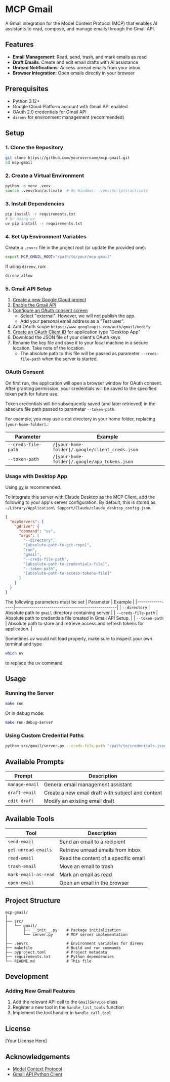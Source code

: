 # MCP Gmail

A Gmail integration for the Model Context Protocol (MCP) that enables AI assistants to read, compose, and manage emails through the Gmail API.

## Features

- **Email Management**: Read, send, trash, and mark emails as read
- **Draft Emails**: Create and edit email drafts with AI assistance
- **Unread Notifications**: Access unread emails from your inbox
- **Browser Integration**: Open emails directly in your browser

## Prerequisites

- Python 3.12+
- Google Cloud Platform account with Gmail API enabled
- OAuth 2.0 credentials for Gmail API
- `direnv` for environment management (recommended)

## Setup

### 1. Clone the Repository

```bash
git clone https://github.com/yourusername/mcp-gmail.git
cd mcp-gmail
```

### 2. Create a Virtual Environment

```bash
python -m venv .venv
source .venv/bin/activate  # On Windows: .venv\Scripts\activate
```

### 3. Install Dependencies

```bash
pip install -r requirements.txt
# Or using uv
uv pip install -r requirements.txt
```

### 4. Set Up Environment Variables

Create a `.envrc` file in the project root (or update the provided one):

```bash
export MCP_GMAIL_ROOT="/path/to/your/mcp-gmail"
```

If using `direnv`, run:

```bash
direnv allow
```


### 5. Gmail API Setup

1. [Create a new Google Cloud project](https://console.cloud.google.com/projectcreate)
2. [Enable the Gmail API](https://console.cloud.google.com/workspace-api/products)
3. [Configure an OAuth consent screen](https://console.cloud.google.com/apis/credentials/consent) 
    - Select "external". However, we will not publish the app.
    - Add your personal email address as a "Test user".
4. Add OAuth scope `https://www.googleapis.com/auth/gmail/modify`
5. [Create an OAuth Client ID](https://console.cloud.google.com/apis/credentials/oauthclient) for application type "Desktop App"
6. Download the JSON file of your client's OAuth keys
7. Rename the key file and save it to your local machine in a secure location. Take note of the location.
    - The absolute path to this file will be passed as parameter `--creds-file-path` when the server is started. 

### OAuth Consent

On first run, the application will open a browser window for OAuth consent. After granting permission, your credentials will be saved to the specified token path for future use.

Token credentials will be subsequently saved (and later retrieved) in the absolute file path passed to parameter `--token-path`.

For example, you may use a dot directory in your home folder, replacing `[your-home-folder]`.:

| Parameter       | Example                                          |
|-----------------|--------------------------------------------------|
| `--creds-file-path` | `/[your-home-folder]/.google/client_creds.json` |
| `--token-path`      | `/[your-home-folder]/.google/app_tokens.json`    |


### Usage with Desktop App

Using [uv](https://docs.astral.sh/uv/) is recommended.

To integrate this server with Claude Desktop as the MCP Client, add the following to your app's server configuration. By default, this is stored as `~/Library/Application\ Support/Claude/claude_desktop_config.json`. 

```json
{
  "mcpServers": {
    "gdrive": {
      "command": "uv",
      "args": [
        "--directory",
        "[absolute-path-to-git-repo]",
        "run",
        "gmail",
        "--creds-file-path",
        "[absolute-path-to-credentials-file]",
        "--token-path",
        "[absolute-path-to-access-tokens-file]"
      ]
    }
  }
}
```

The following parameters must be set
| Parameter       | Example                                          |
|-----------------|--------------------------------------------------|
| `--directory`   | Absolute path to `gmail` directory containing server |
| `--creds-file-path` | Absolute path to credentials file created in Gmail API Setup. |
| `--token-path`      | Absolute path to store and retrieve access and refresh tokens for application.  |

Sometimes uv would not load properly, make sure to inspect your own terminal and type 

```bash
which uv
```
to replace the uv command


## Usage

### Running the Server

```bash
make run
```

Or in debug mode:

```bash
make run-debug-server
```

### Using Custom Credential Paths

```bash
python src/gmail/server.py --creds-file-path "/path/to/credentials.json" --token-path "/path/to/token.json"
```

## Available Prompts

| Prompt | Description |
|--------|-------------|
| `manage-email` | General email management assistant |
| `draft-email` | Create a new email draft with subject and content |
| `edit-draft` | Modify an existing email draft |

## Available Tools

| Tool | Description |
|------|-------------|
| `send-email` | Send an email to a recipient |
| `get-unread-emails` | Retrieve unread emails from inbox |
| `read-email` | Read the content of a specific email |
| `trash-email` | Move an email to trash |
| `mark-email-as-read` | Mark an email as read |
| `open-email` | Open an email in the browser |


## Project Structure

```
mcp-gmail/
│
├── src/
│   └── gmail/
│       ├── __init__.py    # Package initialization
│       └── server.py      # MCP server implementation
│
├── .envrc                 # Environment variables for direnv
├── makefile               # Build and run commands
├── pyproject.toml         # Project metadata
├── requirements.txt       # Python dependencies
└── README.md              # This file
```

## Development

### Adding New Gmail Features

1. Add the relevant API call to the `GmailService` class
2. Register a new tool in the `handle_list_tools` function
3. Implement the tool handler in `handle_call_tool`

## License

[Your License Here]

## Acknowledgements

- [Model Context Protocol](https://github.com/anthropics/model-context-protocol)
- [Gmail API Python Client](https://developers.google.com/gmail/api/quickstart/python)
